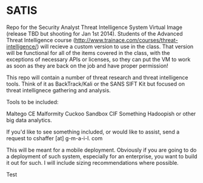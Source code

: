 SATIS
=====

Repo for the Security Analyst Threat Intelligence System Virtual Image (release TBD but shooting for Jan 1st 2014). Students of the Advanced Threat Intelligence course  (http://www.trainace.com/courses/threat-intelligence/) will recieve a custom version to use in the class. That version will be functional for all of the items covered in the class, with the exceptions of necessary APIs or licenses, so they can put the VM to work as soon as they are back on the job and have proper permission!


This repo will contain a number of threat research and threat intelligence tools. Think of it as BackTrack/Kali or the SANS SIFT Kit but focused on threat intellignece gathering and analysis.

Tools to be included:

Maltego CE
Malformity 
Cuckoo Sandbox
CIF
Something Hadoopish or other big data analytics. 

If you'd like to see something included, or would like to assist, send a request to cshaffer [at] g-m-a-i-l. com

This will be meant for a mobile deployment. Obviously if you are going to do a deployment of such system, especially for an enterprise,  you want to build it out for such. I will include sizing recommendations where possible. 

Test
